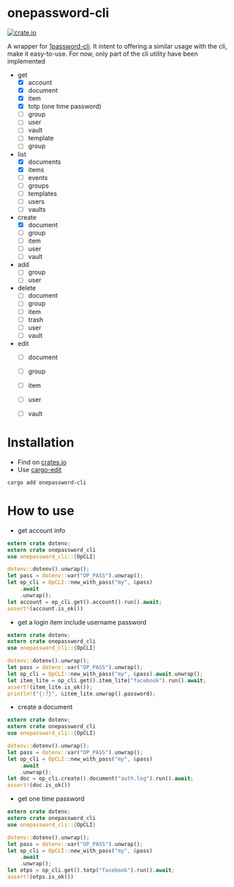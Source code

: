 # onepassword-cli

[![crate.io](https://img.shields.io/crates/v/onepassword-cli)](https://crates.io/crates/onepassword-cli)

A wrapper for [1password-cli](https://support.1password.com/command-line-getting-started/). It intent to offering a similar usage with the cli, make it easy-to-use.
For now, only part of the cli utility have been implemented
- get
  - [x] account
  - [x] document
  - [x] item
  - [x] totp (one time password)
  - [ ] group
  - [ ] user
  - [ ] vault
  - [ ] template
  - [ ] group
- list
  - [x] documents
  - [x] items
  - [ ] events
  - [ ] groups
  - [ ] templates
  - [ ] users
  - [ ] vaults
- create
  - [x] document
  - [ ] group
  - [ ] item
  - [ ] user
  - [ ] vault
- add
  - [ ] group
  - [ ] user
- delete
  - [ ] document
  - [ ] group
  - [ ] item
  - [ ] trash
  - [ ] user
  - [ ] vault
- edit
  - [ ] document
  - [ ] group
  - [ ] item
  - [ ] user
  - [ ] vault


# Installation

- Find on [crates.io](https://crates.io/crates/onepassword-cli)
- Use [cargo-edit](https://crates.io/crates/cargo-edit)
```sh
cargo add onepassword-cli
```

# How to use

- get account info
```rust
extern crate dotenv;
extern crate onepassword_cli
use onepassword_cli::{OpCLI}

dotenv::dotenv().unwrap();
let pass = dotenv::var("OP_PASS").unwrap();
let op_cli = OpCLI::new_with_pass("my", &pass)
    .await
    .unwrap();
let account = op_cli.get().account().run().await;
assert!(account.is_ok())
```

- get a login item include username password
```rust
extern crate dotenv;
extern crate onepassword_cli
use onepassword_cli::{OpCLI}

dotenv::dotenv().unwrap();
let pass = dotenv::var("OP_PASS").unwrap();
let op_cli = OpCLI::new_with_pass("my", &pass).await.unwrap();
let item_lite = op_cli.get().item_lite("facebook").run().await;
assert!(item_lite.is_ok());
println!("{:?}", &item_lite.unwrap().password);
```

- create a document
```rust
extern crate dotenv;
extern crate onepassword_cli
use onepassword_cli::{OpCLI}

dotenv::dotenv().unwrap();
let pass = dotenv::var("OP_PASS").unwrap();
let op_cli = OpCLI::new_with_pass("my", &pass)
    .await
    .unwrap();
let doc = op_cli.create().document("auth.log").run().await;
assert!(doc.is_ok())
```

- get one time password
```rust
extern crate dotenv;
extern crate onepassword_cli
use onepassword_cli::{OpCLI}

dotenv::dotenv().unwrap();
let pass = dotenv::var("OP_PASS").unwrap();
let op_cli = OpCLI::new_with_pass("my", &pass)
    .await
    .unwrap();
let otps = op_cli.get().totp("facebook").run().await;
assert!(otps.is_ok())
```
